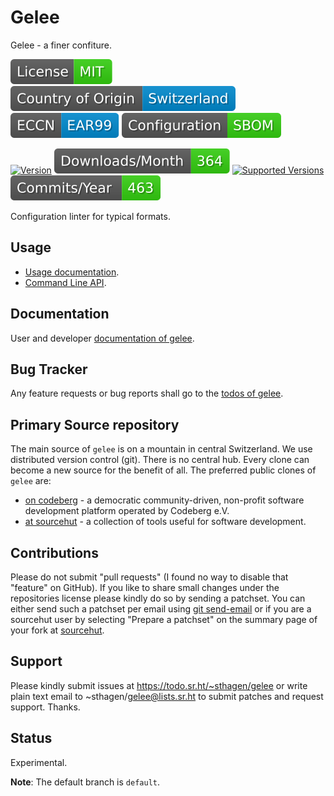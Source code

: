 # Gelee

Gelee - a finer confiture.

[![License](docs/badges/license-spdx-mit.svg)](https://git.sr.ht/~sthagen/gelee/tree/default/item/LICENSE)
[![Country of Origin](docs/badges/country-of-origin-name-switzerland-neutral.svg)](https://git.sr.ht/~sthagen/gelee/tree/default/item/COUNTRY-OF-ORIGIN)
[![Export Classification Control Number (ECCN)](docs/badges/export-control-classification-number_eccn-ear99-neutral.svg)](https://git.sr.ht/~sthagen/gelee/tree/default/item/EXPORT-CONTROL-CLASSIFICATION-NUMBER)
[![Configuration](docs/badges/configuration-sbom.svg)](https://git.sr.ht/~sthagen/gelee/tree/default/item/docs/third-party/README.md)

[![Version](https://img.shields.io/pypi/v/gelee.svg?style=flat)](https://pypi.python.org/pypi/gelee/)
[![Downloads](docs/badges/downloads-per-month.svg)](https://pepy.tech/project/gelee)
[![Supported Versions](https://img.shields.io/pypi/pyversions/gelee.svg?style=flat)](https://pypi.python.org/pypi/gelee/)
[![Maintenance Status](docs/badges/commits-per-year.svg)](https://git.sr.ht/~sthagen/gelee/log)

Configuration linter for typical formats.

## Usage

* [Usage documentation](https://codes.dilettant.life/docs/gelee/usage).
* [Command Line API](https://codes.dilettant.life/docs/gelee/api).

## Documentation

User and developer [documentation of gelee](https://codes.dilettant.life/docs/gelee).

## Bug Tracker

Any feature requests or bug reports shall go to the [todos of gelee](https://todo.sr.ht/~sthagen/gelee).

## Primary Source repository

The main source of `gelee` is on a mountain in central Switzerland.
We use distributed version control (git).
There is no central hub.
Every clone can become a new source for the benefit of all.
The preferred public clones of `gelee` are:

* [on codeberg](https://codeberg.org/sthagen/gelee) - a democratic community-driven, non-profit software development platform operated by Codeberg e.V.
* [at sourcehut](https://git.sr.ht/~sthagen/gelee) - a collection of tools useful for software development.

## Contributions

Please do not submit "pull requests" (I found no way to disable that "feature" on GitHub).
If you like to share small changes under the repositories license please kindly do so by sending a patchset.
You can either send such a patchset per email using [git send-email](https://git-send-email.io) or 
if you are a sourcehut user by selecting "Prepare a patchset" on the summary page of your fork at [sourcehut](https://git.sr.ht/).

## Support

Please kindly submit issues at https://todo.sr.ht/~sthagen/gelee or write plain text email to ~sthagen/gelee@lists.sr.ht to submit patches and request support. Thanks.

## Status

Experimental.

**Note**: The default branch is `default`.

